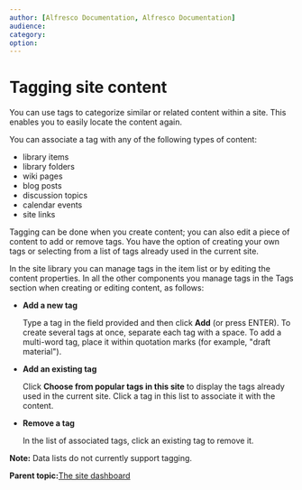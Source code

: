 ```yaml
---
author: [Alfresco Documentation, Alfresco Documentation]
audience: 
category: 
option: 
---
```


# Tagging site content

You can use tags to categorize similar or related content within a site. This enables you to easily locate the content again.

You can associate a tag with any of the following types of content:

-   library items
-   library folders
-   wiki pages
-   blog posts
-   discussion topics
-   calendar events
-   site links

Tagging can be done when you create content; you can also edit a piece of content to add or remove tags. You have the option of creating your own tags or selecting from a list of tags already used in the current site.

In the site library you can manage tags in the item list or by editing the content properties. In all the other components you manage tags in the Tags section when creating or editing content, as follows:

-   **Add a new tag**

    Type a tag in the field provided and then click **Add** \(or press ENTER\). To create several tags at once, separate each tag with a space. To add a multi-word tag, place it within quotation marks \(for example, "draft material"\).

-   **Add an existing tag**

    Click **Choose from popular tags in this site** to display the tags already used in the current site. Click a tag in this list to associate it with the content.

-   **Remove a tag**

    In the list of associated tags, click an existing tag to remove it.


**Note:** Data lists do not currently support tagging.

**Parent topic:**[The site dashboard](../concepts/site-using-2.md)

